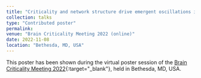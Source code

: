 ```yaml
---
title: "Criticality and network structure drive emergent oscillations in a stochastic whole-brain model"
collection: talks
type: "Contributed poster"
permalink:
venue: "Brain Criticality Meeting 2022 (online)"
date: 2022-11-08
location: "Bethesda, MD, USA"
---
```


This poster has been shown during the virtual poster session of the [Brain Criticality Meeting 2022](https://braincriticality.org/){:target="_blank"}<!--_-->, held in Bethesda, MD, USA.

